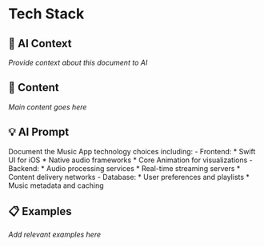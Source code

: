 # Tech Stack

## 🤖 AI Context

_Provide context about this document to AI_

## 📝 Content

_Main content goes here_

## 💡 AI Prompt

Document the Music App technology choices including:
        - Frontend: 
          * Swift UI for iOS
          * Native audio frameworks
          * Core Animation for visualizations
        - Backend:
          * Audio processing services
          * Real-time streaming servers
          * Content delivery networks
        - Database:
          * User preferences and playlists
          * Music metadata and caching

## 📋 Examples

_Add relevant examples here_

